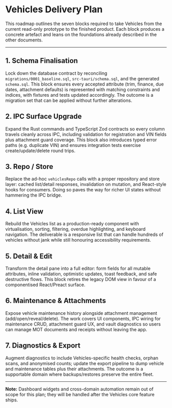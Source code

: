 # Vehicles Delivery Plan

This roadmap outlines the seven blocks required to take Vehicles from the current read-only prototype to the finished product. Each block produces a concrete artefact and leans on the foundations already described in the other documents.

---

## 1. Schema Finalisation

Lock down the database contract by reconciling `migrations/0001_baseline.sql`, `src-tauri/schema.sql`, and the generated `schema.sql`. This block ensures every accepted attribute (trim, finance, due dates, attachment defaults) is represented with matching constraints and indices, with fixtures and tests updated accordingly. The outcome is a migration set that can be applied without further alterations.

## 2. IPC Surface Upgrade

Expand the Rust commands and TypeScript Zod contracts so every column travels cleanly across IPC, including validation for registration and VIN fields plus attachment guard coverage. This block also introduces typed error paths (e.g. duplicate VIN) and ensures integration tests exercise create/update/delete round trips.

## 3. Repo / Store

Replace the ad-hoc `vehiclesRepo` calls with a proper repository and store layer: cached list/detail responses, invalidation on mutation, and React-style hooks for consumers. Doing so paves the way for richer UI states without hammering the IPC bridge.

## 4. List View

Rebuild the Vehicles list as a production-ready component with virtualisation, sorting, filtering, overdue highlighting, and keyboard navigation. The deliverable is a responsive list that can handle hundreds of vehicles without jank while still honouring accessibility requirements.

## 5. Detail & Edit

Transform the detail pane into a full editor: form fields for all mutable attributes, inline validation, optimistic updates, toast feedback, and safe destructive flows. This block retires the legacy DOM view in favour of a componentised React/Preact surface.

## 6. Maintenance & Attachments

Expose vehicle maintenance history alongside attachment management (add/open/reveal/delete). The work covers UI components, IPC wiring for maintenance CRUD, attachment guard UX, and vault diagnostics so users can manage MOT documents and receipts without leaving the app.

## 7. Diagnostics & Export

Augment diagnostics to include Vehicles-specific health checks, orphan scans, and anonymised counts; update the export pipeline to dump vehicle and maintenance tables plus their attachments. The outcome is a supportable domain where backups/restores preserve the entire fleet.

---

**Note:** Dashboard widgets and cross-domain automation remain out of scope for this plan; they will be handled after the Vehicles core feature ships.
